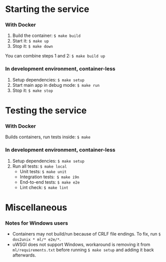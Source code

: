 
# Starting the service

### With Docker

1. Build the container: `$ make build`
2. Start it: `$ make up`
3. Stop it: `$ make down`

You can combine steps 1 and 2: `$ make build up`

### In development environment, container-less

1. Setup dependencies: `$ make setup`
2. Start main app in debug mode: `$ make run`
3. Stop it: `$ make stop`

# Testing the service

### With Docker

Builds containers, run tests inside: `$ make` 

### In development environment, container-less

1. Setup dependencies: `$ make setup`
2. Run all tests: `$ make local`
   - Unit tests: `$ make unit`
   - Integration tests:` $ make i9n`
   - End-to-end tests: `$ make e2e`
   - Lint check: `$ make lint`

# Miscellaneous

### Notes for Windows users
- Containers may not build/run because of CRLF file endings. To fix, run `$ dos2unix * ml/* e2e/*`.
- uWSGI does not support Windows, workaround is removing it from `ml/requirements.txt` before running `$ make setup` and adding it back afterwards.

